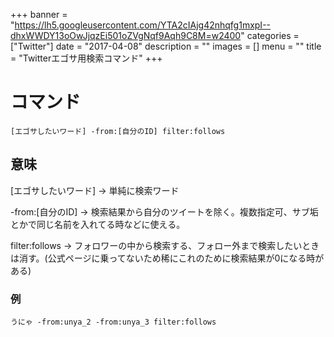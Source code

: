 +++
banner = "https://lh5.googleusercontent.com/YTA2cIAjg42nhqfg1mxpI--dhxWWDY13oOwJjqzEi501oZVgNqf9Aqh9C8M=w2400"
categories = ["Twitter"]
date = "2017-04-08"
description = ""
images = []
menu = ""
title = "Twitterエゴサ用検索コマンド"
+++


# コマンド
    [エゴサしたいワード] -from:[自分のID] filter:follows


<!--more-->



## 意味
[エゴサしたいワード] → 単純に検索ワード

-from:[自分のID] → 検索結果から自分のツイートを除く。複数指定可、サブ垢とかで同じ名前を入れてる時などに使える。

filter:follows → フォロワーの中から検索する、フォロー外まで検索したいときは消す。(公式ページに乗ってないため稀にこれのために検索結果が0になる時がある)

### 例
    うにゃ -from:unya_2 -from:unya_3 filter:follows
    
